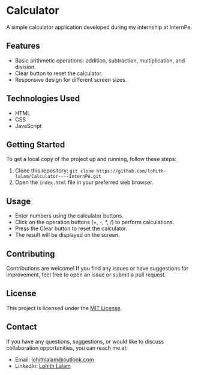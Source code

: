# Calculator

A simple calculator application developed during my internship at InternPe.

## Features

- Basic arithmetic operations: addition, subtraction, multiplication, and division.
- Clear button to reset the calculator.
- Responsive design for different screen sizes.

## Technologies Used

- HTML
- CSS
- JavaScript

## Getting Started

To get a local copy of the project up and running, follow these steps:

1. Clone this repository: `git clone https://github.com/lohith-lalam/Calculator----InternPe.git`
2. Open the `index.html` file in your preferred web browser.

## Usage

- Enter numbers using the calculator buttons.
- Click on the operation buttons (+, -, *, /) to perform calculations.
- Press the Clear button to reset the calculator.
- The result will be displayed on the screen.

## Contributing

Contributions are welcome! If you find any issues or have suggestions for improvement, feel free to open an issue or submit a pull request.

## License

This project is licensed under the [MIT License](LICENSE.txt).

## Contact

If you have any questions, suggestions, or would like to discuss collaboration opportunities, you can reach me at:

- Email: [lohithlalam@outlook.com](mailto:lohithlalam@outlook.com)
- LinkedIn: [Lohith Lalam](https://www.linkedin.com/in/lohithlalam)
